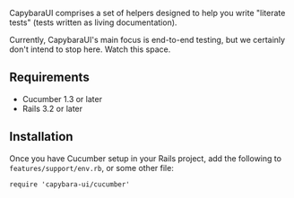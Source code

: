 CapybaraUI comprises a set of helpers designed to help you write "literate tests" (tests written as living documentation).

Currently, CapybaraUI's main focus is end-to-end testing, but we certainly don't intend to stop here. Watch this space.

## Requirements

* Cucumber 1.3 or later
* Rails 3.2 or later

## Installation

Once you have Cucumber setup in your Rails project, add the following to `features/support/env.rb`, or some other file:

```
require 'capybara-ui/cucumber'
```
